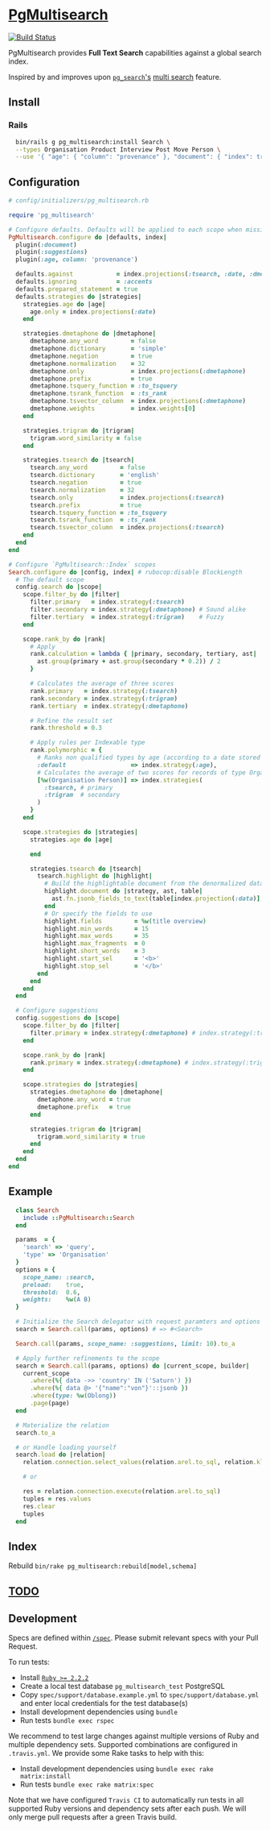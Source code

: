 # [PgMultisearch](http://github.com/piktur/pg_multisearch)

[![Build Status](https://travis-ci.com/piktur/pg_multisearch.svg?branch=master)](https://travis-ci.com/piktur/pg_multisearch)

PgMultisearch provides **Full Text Search** capabilities against a global search index.

Inspired by and improves upon [`pg_search`'s](https://github.com/Casecommons/pg_search) [multi search](https://github.com/Casecommons/pg_search#multi-search) feature.

## Install

### Rails

```bash
  bin/rails g pg_multisearch:install Search \
  --types Organisation Product Interview Post Move Person \
  --use '{ "age": { "column": "provenance" }, "document": { "index": true } }'
```

## Configuration

```ruby
# config/initializers/pg_multisearch.rb

require 'pg_multisearch'

# Configure defaults. Defaults will be applied to each scope when missing.
PgMultisearch.configure do |defaults, index|
  plugin(:document)
  plugin(:suggestions)
  plugin(:age, column: 'provenance')

  defaults.against            = index.projections(:tsearch, :date, :dmetaphone, :trigram)
  defaults.ignoring           = :accents
  defaults.prepared_statement = true
  defaults.strategies do |strategies|
    strategies.age do |age|
      age.only = index.projections(:date)
    end

    strategies.dmetaphone do |dmetaphone|
      dmetaphone.any_word         = false
      dmetaphone.dictionary       = 'simple'
      dmetaphone.negation         = true
      dmetaphone.normalization    = 32
      dmetaphone.only             = index.projections(:dmetaphone)
      dmetaphone.prefix           = true
      dmetaphone.tsquery_function = :to_tsquery
      dmetaphone.tsrank_function  = :ts_rank
      dmetaphone.tsvector_column  = index.projections(:dmetaphone)
      dmetaphone.weights          = index.weights[0]
    end

    strategies.trigram do |trigram|
      trigram.word_similarity = false
    end

    strategies.tsearch do |tsearch|
      tsearch.any_word         = false
      tsearch.dictionary       = 'english'
      tsearch.negation         = true
      tsearch.normalization    = 32
      tsearch.only             = index.projections(:tsearch)
      tsearch.prefix           = true
      tsearch.tsquery_function = :to_tsquery
      tsearch.tsrank_function  = :ts_rank
      tsearch.tsvector_column  = index.projections(:tsearch)
    end
  end
end

# Configure `PgMultisearch::Index` scopes
Search.configure do |config, index| # rubocop:disable BlockLength
  # The default scope
  config.search do |scope|
    scope.filter_by do |filter|
      filter.primary   = index.strategy(:tsearch)
      filter.secondary = index.strategy(:dmetaphone) # Sound alike
      filter.tertiary  = index.strategy(:trigram)    # Fuzzy
    end

    scope.rank_by do |rank|
      # Apply
      rank.calculation = lambda { |primary, secondary, tertiary, ast|
        ast.group(primary + ast.group(secondary * 0.2)) / 2
      }

      # Calculates the average of three scores
      rank.primary   = index.strategy(:tsearch)
      rank.secondary = index.strategy(:trigram)
      rank.tertiary  = index.strategy(:dmetaphone)

      # Refine the result set
      rank.threshold = 0.3

      # Apply rules per Indexable type
      rank.polymorphic = {
        # Ranks non qualified types by age (according to a date stored within the configured date column)
        :default                  => index.strategy(:age),
        # Calculates the average of two scores for records of type Organisation and Person
        [%w(Organisation Person)] => index.strategies(
          :tsearch, # primary
          :trigram  # secondary
        )
      }
    end

    scope.strategies do |strategies|
      strategies.age do |age|

      end

      strategies.tsearch do |tsearch|
        tsearch.highlight do |highlight|
          # Build the highlightable document from the denormalized data
          highlight.document do |strategy, ast, table|
            ast.fn.jsonb_fields_to_text(table[index.projection(:data)], ['field1', 'field2'])
          end
          # Or specify the fields to use
          highlight.fields         = %w(title overview)
          highlight.min_words      = 15
          highlight.max_words      = 35
          highlight.max_fragments  = 0
          highlight.short_words    = 3
          highlight.start_sel      = '<b>'
          highlight.stop_sel       = '</b>'
        end
      end
    end
  end

  # Configure suggestions
  config.suggestions do |scope|
    scope.filter_by do |filter|
      filter.primary = index.strategy(:dmetaphone) # index.strategy(:trigram)
    end

    scope.rank_by do |rank|
      rank.primary = index.strategy(:dmetaphone) # index.strategy(:trigram)
    end

    scope.strategies do |strategies|
      strategies.dmetaphone do |dmetaphone|
        dmetaphone.any_word = true
        dmetaphone.prefix   = true
      end

      strategies.trigram do |trigram|
        trigram.word_similarity = true
      end
    end
  end
end
```

## Example

```ruby
  class Search
    include ::PgMultisearch::Search
  end

  params  = {
    'search' => 'query',
    'type' => 'Organisation'
  }
  options = {
    scope_name: :search,
    preload:    true,
    threshold:  0.6,
    weights:    %w(A B)
  }

  # Initialize the Search delegator with request paramters and options
  search = Search.call(params, options) # => #<Search>

  Search.call(params, scope_name: :suggestions, limit: 10).to_a

  # Apply further refinements to the scope
  search = Search.call(params, options) do |current_scope, builder|
    current_scope
      .where(%{ data ->> 'country' IN ('Saturn') })
      .where(%{ data @> '{"name":"von"}'::jsonb })
      .where(type: %w(Oblong))
      .page(page)
  end

  # Materialize the relation
  search.to_a

  # or Handle loading yourself
  search.load do |relation|
    relation.connection.select_values(relation.arel.to_sql, relation.klass, bind_params)

    # or

    res = relation.connection.execute(relation.arel.to_sql)
    tuples = res.values
    res.clear
    tuples
  end
```

## Index

Rebuild `bin/rake pg_multisearch:rebuild[model,schema]`

## [TODO](TODO.md)

## Development

Specs are defined within [`/spec`](/spec). Please submit relevant specs with your Pull Request.

To run tests:

- Install [`Ruby >= 2.2.2`](https://www.ruby-lang.org/en/documentation/installation/)
- Create a local test database `pg_multisearch_test` PostgreSQL
- Copy `spec/support/database.example.yml` to `spec/support/database.yml` and enter local credentials for the test database(s)
- Install development dependencies using `bundle`
- Run tests `bundle exec rspec`

We recommend to test large changes against multiple versions of Ruby and multiple dependency sets.
Supported combinations are configured in `.travis.yml`. We provide some Rake tasks to help with this:

- Install development dependencies using `bundle exec rake matrix:install`
- Run tests `bundle exec rake matrix:spec`

Note that we have configured `Travis CI` to automatically run tests in all supported Ruby versions and dependency sets after each push. We will only merge pull requests after a green Travis build.
